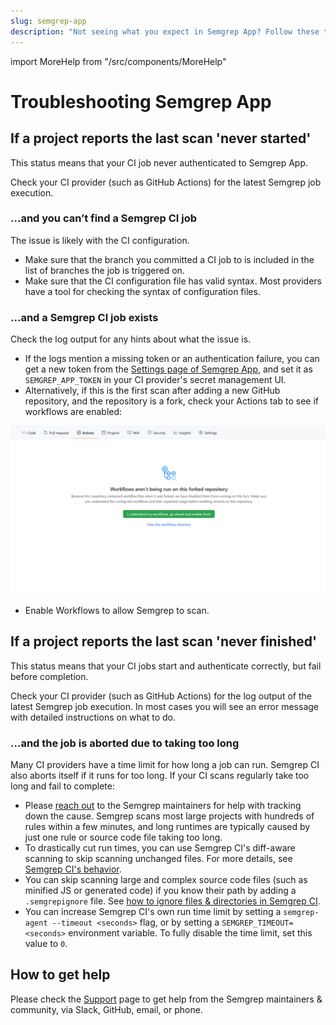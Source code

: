 ```yaml
---
slug: semgrep-app
description: "Not seeing what you expect in Semgrep App? Follow these troubleshooting steps or find out how to get one-on-one help."
---
```


import MoreHelp from "/src/components/MoreHelp"

# Troubleshooting Semgrep App


## If a project reports the last scan 'never started'

This status means that your CI job never authenticated to Semgrep App.

Check your CI provider (such as GitHub Actions) for the latest Semgrep job execution.

### …and you can’t find a Semgrep CI job

The issue is likely with the CI configuration.

- Make sure that the branch you committed a CI job to is included in the list of branches the job is triggered on.
- Make sure that the CI configuration file has valid syntax. Most providers have a tool for checking the syntax of configuration files.

### …and a Semgrep CI job exists

Check the log output for any hints about what the issue is.

- If the logs mention a missing token or an authentication failure, you can get a new token from the [Settings page of Semgrep App](https://semgrep.dev/manage/settings), and set it as `SEMGREP_APP_TOKEN` in your CI provider's secret management UI.
- Alternatively, if this is the first scan after adding a new GitHub repository, and the repository is a fork, check your Actions tab to see if workflows are enabled:

![Screenshot of GitHub's Actions tab with Workflows disabled](../img/github-workflows-disabled.png)<br />

* Enable Workflows to allow Semgrep to scan.


## If a project reports the last scan 'never finished'

This status means that your CI jobs start and authenticate correctly, but fail before completion.

Check your CI provider (such as GitHub Actions) for the log output of the latest Semgrep job execution. In most cases you will see an error message with detailed instructions on what to do.

### …and the job is aborted due to taking too long

Many CI providers have a time limit for how long a job can run. Semgrep CI also aborts itself if it runs for too long. If your CI scans regularly take too long and fail to complete:

<!-- TODO: explain self-serve benchmarking -->

- Please [reach out](/support/) to the Semgrep maintainers for help with tracking down the cause. Semgrep scans most large projects with hundreds of rules within a few minutes, and long runtimes are typically caused by just one rule or source code file taking too long.
- To drastically cut run times, you can use Semgrep CI's diff-aware scanning to skip scanning unchanged files. For more details, see [Semgrep CI's behavior](/semgrep-ci/overview/#behavior).
- You can skip scanning large and complex source code files (such as minified JS or generated code) if you know their path by adding a `.semgrepignore` file. See [how to ignore files & directories in Semgrep CI](/semgrep-ci/overview.md#ignoring-files-directories).
- You can increase Semgrep CI's own run time limit by setting a `semgrep-agent --timeout <seconds>` flag, or by setting a `SEMGREP_TIMEOUT=<seconds>` environment variable. To fully disable the time limit, set this value to `0`.

## How to get help

Please check the [Support](/support/) page to get help from the Semgrep maintainers & community, via Slack, GitHub, email, or phone.

<MoreHelp />
